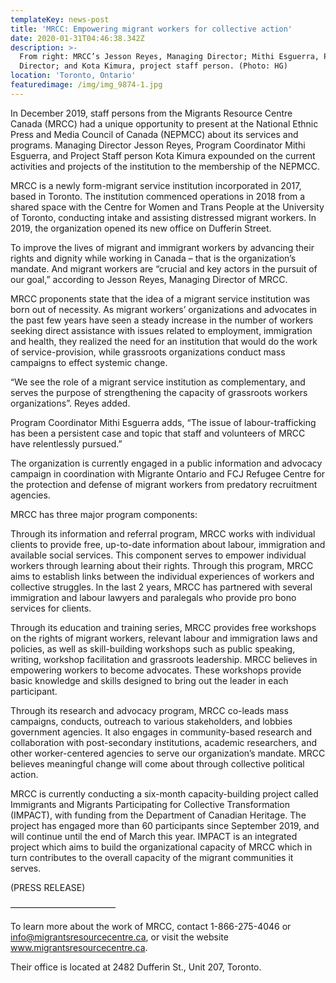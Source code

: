 ```yaml
---
templateKey: news-post
title: 'MRCC: Empowering migrant workers for collective action'
date: 2020-01-31T04:46:38.342Z
description: >-
  From right: MRCC’s Jesson Reyes, Managing Director; Mithi Esguerra, Program
  Director; and Kota Kimura, project staff person. (Photo: HG)
location: 'Toronto, Ontario'
featuredimage: /img/img_9874-1.jpg
---
```

In December 2019, staff persons from the Migrants Resource Centre Canada (MRCC) had a unique opportunity to present at the National Ethnic Press and Media Council of Canada (NEPMCC) about its services and programs. Managing Director Jesson Reyes, Program Coordinator Mithi Esguerra, and Project Staff person Kota Kimura expounded on the current activities and projects of the institution to the membership of the NEPMCC.

MRCC is a newly form-migrant service institution incorporated in 2017, based in Toronto. The institution commenced operations in 2018 from a shared space with the Centre for Women and Trans People at the University of Toronto, conducting intake and assisting distressed migrant workers. In 2019, the organization opened its new office on Dufferin Street.

To improve the lives of migrant and immigrant workers by advancing their rights and dignity while working in Canada – that is the organization’s mandate. And migrant workers are “crucial and key actors in the pursuit of our goal,” according to Jesson Reyes, Managing Director of MRCC.

MRCC proponents state that the idea of a migrant service institution was born out of necessity. As migrant workers’ organizations and advocates in the past few years have seen a steady increase in the number of workers seeking direct assistance with issues related to employment, immigration and health, they realized the need for an institution that would do the work of service-provision, while grassroots organizations conduct mass campaigns to effect systemic change.

“We see the role of a migrant service institution as complementary, and serves the purpose of strengthening the capacity of grassroots workers organizations”. Reyes added.

Program Coordinator Mithi Esguerra adds, “The issue of labour-trafficking has been a persistent case and topic that staff and volunteers of MRCC have relentlessly pursued.”

The organization is currently engaged in a public information and advocacy campaign in coordination with Migrante Ontario and FCJ Refugee Centre for the protection and defense of migrant workers from predatory recruitment agencies.

MRCC has three major program components:

Through its information and referral program, MRCC works with individual clients to provide free, up-to-date information about labour, immigration and available social services. This component serves to empower individual workers through learning about their rights. Through this program, MRCC aims to establish links between the individual experiences of workers and collective struggles. In the last 2 years, MRCC has partnered with several immigration and labour lawyers and paralegals who provide pro bono services for clients.

Through its education and training series, MRCC provides free workshops on the rights of migrant workers, relevant labour and immigration laws and policies, as well as skill-building workshops such as public speaking, writing, workshop facilitation and grassroots leadership. MRCC believes in empowering workers to become advocates. These workshops provide basic knowledge and skills designed to bring out the leader in each participant.

Through its research and advocacy program, MRCC co-leads mass campaigns, conducts, outreach to various stakeholders, and lobbies government agencies. It also engages in community-based research and collaboration with post-secondary institutions, academic researchers, and other worker-centered agencies to serve our organization’s mandate. MRCC believes meaningful change will come about through collective political action.

MRCC is currently conducting a six-month capacity-building project called Immigrants and Migrants Participating for Collective Transformation (IMPACT), with funding from the Department of Canadian Heritage. The project has engaged more than 60 participants since September 2019, and will continue until the end of March this year. IMPACT is an integrated project which aims to build the organizational capacity of MRCC which in turn contributes to the overall capacity of the migrant communities it serves.

 

(PRESS RELEASE)

————————————

To learn more about the work of MRCC, contact 1-866-275-4046 or info@migrantsresourcecentre.ca, or visit the website www.migrantsresourcecentre.ca.



Their office is located at 2482 Dufferin St., Unit 207, Toronto.
